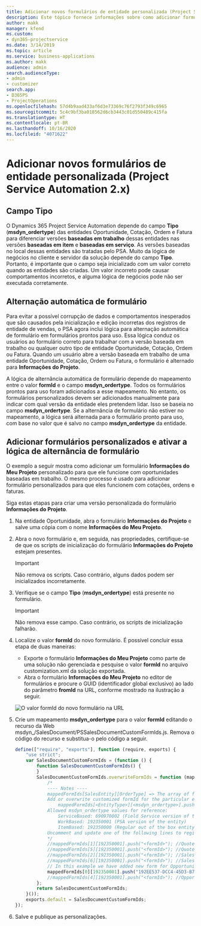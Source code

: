 ```yaml
---
title: Adicionar novos formulários de entidade personalizada (Project Service Automation 2.x)
description: Este tópico fornece informações sobre como adicionar formulários da entidade personalizada para oportunidades, cotações, ordens ou faturas no Dynamics 365 Project Service Automation 2.x.
author: makk
manager: kfend
ms.custom:
- dyn365-projectservice
ms.date: 3/14/2019
ms.topic: article
ms.service: business-applications
ms.author: makk
audience: admin
search.audienceType:
- admin
- customizer
search.app:
- D365PS
- ProjectOperations
ms.openlocfilehash: 57d4b9aad433af6d3e73369c76f2793f349c6965
ms.sourcegitcommit: 5c4c9bf3ba018562d6cb3443c01d550489c415fa
ms.translationtype: HT
ms.contentlocale: pt-BR
ms.lasthandoff: 10/16/2020
ms.locfileid: "4071622"
---
```

# <a name="add-new-custom-entity-forms-project-service-automation-2x"></a>Adicionar novos formulários de entidade personalizada (Project Service Automation 2.x)

## <a name="type-field"></a>Campo Tipo 

O Dynamics 365 Project Service Automation depende do campo **Tipo** (**msdyn\_ordertype**) das entidades Oportunidade, Cotação, Ordem e Fatura para diferenciar versões **baseadas em trabalho** dessas entidades nas versões **baseadas em item** e **baseadas em serviço**. As versões baseadas no local dessas entidades são tratadas pelo PSA. Muito da lógica de negócios no cliente e servidor da solução depende do campo **Tipo**. Portanto, é importante que o campo seja inicializado com um valor correto quando as entidades são criadas. Um valor incorreto pode causar comportamentos incorretos, e alguma lógica de negócios pode não ser executada corretamente.

## <a name="automatic-form-switching"></a>Alternação automática de formulário

Para evitar a possível corrupção de dados e comportamentos inesperados que são causados pela inicialização e edição incorretas dos registros de entidade de vendas, o PSA agora inclui lógica para alternação automática de formulário em formulários prontos para uso. Essa lógica conduz os usuários ao formulário correto para trabalhar com a versão baseada em trabalho ou qualquer outro tipo de entidade Oportunidade, Cotação, Ordem ou Fatura. Quando um usuário abre a versão baseada em trabalho de uma entidade Oportunidade, Cotação, Ordem ou Fatura, o formulário é alternado para **Informações do Projeto**.

A lógica de alternância automática de formulário depende do mapeamento entre o valor **formId** e o campo **msdyn\_ordertype**. Todos os formulários prontos para uso foram adicionados a esse mapeamento. No entanto, os formulários personalizados devem ser adicionados manualmente para indicar com qual versão da entidade eles pretendem lidar. Isso se baseia no campo **msdyn\_ordertype**. Se a alternância de formulário não estiver no mapeamento, a lógica será alternada para o formulário pronto para uso, com base no valor que é salvo no campo **msdyn\_ordertype** da entidade.

## <a name="add-custom-forms-and-turn-on-the-form-switching-logic"></a>Adicionar formulários personalizados e ativar a lógica de alternância de formulário

O exemplo a seguir mostra como adicionar um formulário **Informações do Meu Projeto** personalizado para que ele funcione com oportunidades baseadas em trabalho. O mesmo processo é usado para adicionar formulário personalizados para que eles funcionem com cotações, ordens e faturas.

Siga estas etapas para criar uma versão personalizada do formulário **Informações do Projeto**.

1. Na entidade Oportunidade, abra o formulário **Informações do Projeto** e salve uma cópia com o nome **Informações do Meu Projeto**.
2. Abra o novo formulário e, em seguida, nas propriedades, certifique-se de que os scripts de inicialização do formulário **Informações do Projeto** estejam presentes. 

    > [!IMPORTANT]
    > Não remova os scripts. Caso contrário, alguns dados podem ser inicializados incorretamente.

3. Verifique se o campo **Tipo** (**msdyn\_ordertype**) está presente no formulário. 

    > [!IMPORTANT]
    > Não remova esse campo. Caso contrário, os scripts de inicialização falharão.

4. Localize o valor **formId** do novo formulário. É possível concluir essa etapa de duas maneiras:

    - Exporte o formulário **Informações do Meu Projeto** como parte de uma solução não gerenciada e pesquise o valor **formId** no arquivo customization.xml da solução exportada.
    - Abra o formulário **Informações do Meu Projeto** no editor de formulários e procure o GUID (identificador global exclusivo) ao lado do parâmetro **fromId** na URL, conforme mostrado na ilustração a seguir.

    ![O valor formId do novo formulário na URL](media/how-to-add-custom-forms-in-v2.0.png)

5. Crie um mapeamento **msdyn\_ordertype** para o valor **formId** editando o recurso da Web msdyn\_/SalesDocument/PSSalesDocumentCustomFormIds.js. Remova o código do recurso e substitua-o pelo código a seguir.

    ```javascript
    define(["require", "exports"], function (require, exports) {
        "use strict";
        var SalesDocumentCustomFormIds = (function () {
            function SalesDocumentCustomFormIds() {
            }
            SalesDocumentCustomFormIds.overwriteFormIds = function (mappedFormIds) {
                /*
                ---- Notes ----
                mappedFormIds[SalesEntity][OrderType] => The array of forms IDs that support particular entity and order type
                Add or overwrite customized formId for the particular entity and order type by calling:
                    mappedFormIds[<EntityType>][<msdyn_ordertype>].push("<formId>");
                Allowed msdyn_ordertype values for reference:
                    ServiceBased: 690970002 (Field Service version of the entity)
                    WorkBased: 192350001 (PSA version of the entity)
                    ItemBased: 192350000 (Regular out of the box entity)
                Uncomment and update one of the following lines to register custom PSA form for required entity:
                */      
                //mappedFormIds[1][192350001].push("<formId>"); //Quote
                //mappedFormIds[5][192350001].push("<formId>"); //Quote Line
                //mappedFormIds[2][192350001].push("<formId>"); //Sales Order
                //mappedFormIds[6][192350001].push("<formId>"); //Sales Order Line
                // In this example we have added new form for Opportunity
                mappedFormIds[0][192350001].push("192EE537-DCC4-45D3-B7AF-EA694B9113D2"); //Opportunity
                //mappedFormIds[4][192350001].push("<formId>"); //Opportunity Line
            };
            return SalesDocumentCustomFormIds;
        }());
        exports.default = SalesDocumentCustomFormIds;
    });
    ```

6. Salve e publique as personalizações.
